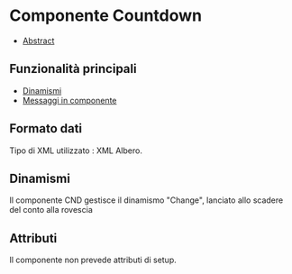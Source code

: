 # Componente Countdown

- [Abstract](Sorgenti/DOC/TA/B£AMO/LOCCND_F00)

## Funzionalità principali
- [Dinamismi](Sorgenti/DOC/TA/B£AMO/LOCCND_F01)
- [Messaggi in componente](Sorgenti/DOC/TA/B£AMO/LOCCND_F02)

## Formato dati
Tipo di XML utilizzato :  XML Albero.

## Dinamismi
Il componente CND gestisce il dinamismo "Change", lanciato allo scadere del conto alla rovescia

## Attributi
Il componente non prevede attributi di setup.

